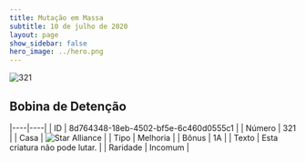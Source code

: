 ```yaml
---
title: Mutação em Massa
subtitle: 10 de julho de 2020
layout: page
show_sidebar: false
hero_image: ../hero.png
---
```


![321](https://cdn.keyforgegame.com/media/card_front/pt/479_321_VFQGV2CCWH22_pt.png)

## Bobina de Detenção

|----|----|
| ID | 8d764348-18eb-4502-bf5e-6c460d0555c1 |
| Número | 321 |
| Casa | ![Star Alliance](https://archonarcana.com/images/thumb/7/7d/Star_Alliance.png/22px-Star_Alliance.png "Aliança Estelar") |
| Tipo | Melhoria |
| Bônus | 1A |
| Texto | Esta criatura não pode lutar. |
| Raridade | Incomum |
